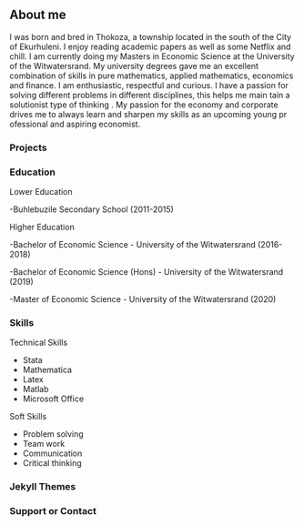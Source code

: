 ## About me
I was born and bred in Thokoza, a township located in the south of the City of Ekurhuleni. I enjoy reading academic papers as well as 
some Netflix and chill. I am currently doing my Masters in Economic Science at the University of the Witwatersrand. 
My university degrees gave me an excellent combination of skills in pure mathematics, applied mathematics,
economics and finance. I am enthusiastic, respectful and curious.
I have a
passion for solving different problems in different disciplines, this helps me main
tain a solutionist type of thinking
. My passion for the economy and
corporate drives me to always learn and sharpen my skills as an upcoming young pr
ofessional
and aspiring economist.



### Projects



### Education
Lower Education

-Buhlebuzile Secondary School (2011-2015)

Higher Education

-Bachelor of Economic Science - University of the Witwatersrand (2016-2018) 

-Bachelor of Economic Science (Hons) - University of the Witwatersrand (2019)

-Master of Economic Science - University of the Witwatersrand (2020)

### Skills
Technical Skills
- Stata
- Mathematica
- Latex
- Matlab
- Microsoft Office

Soft Skills
- Problem solving
- Team work
- Communication
- Critical thinking





### Jekyll Themes


### Support or Contact

